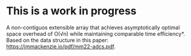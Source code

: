 # This is a work in progress
A non-contiguos extensible array that achieves asymptotically optimal space overhead of O(√n) while maintaining comparable time efficiency*. Based on the data structure in this paper: <https://jmmackenzie.io/pdf/mm22-adcs.pdf>.
